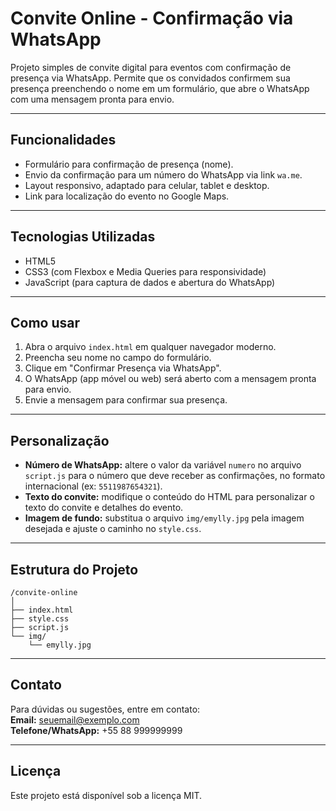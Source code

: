 
# Convite Online - Confirmação via WhatsApp

Projeto simples de convite digital para eventos com confirmação de presença via WhatsApp. Permite que os convidados confirmem sua presença preenchendo o nome em um formulário, que abre o WhatsApp com uma mensagem pronta para envio.

---

## Funcionalidades

- Formulário para confirmação de presença (nome).
- Envio da confirmação para um número do WhatsApp via link `wa.me`.
- Layout responsivo, adaptado para celular, tablet e desktop.
- Link para localização do evento no Google Maps.

---

## Tecnologias Utilizadas

- HTML5
- CSS3 (com Flexbox e Media Queries para responsividade)
- JavaScript (para captura de dados e abertura do WhatsApp)

---

## Como usar

1. Abra o arquivo `index.html` em qualquer navegador moderno.
2. Preencha seu nome no campo do formulário.
3. Clique em "Confirmar Presença via WhatsApp".
4. O WhatsApp (app móvel ou web) será aberto com a mensagem pronta para envio.
5. Envie a mensagem para confirmar sua presença.

---

## Personalização

- **Número de WhatsApp:** altere o valor da variável `numero` no arquivo `script.js` para o número que deve receber as confirmações, no formato internacional (ex: `5511987654321`).
- **Texto do convite:** modifique o conteúdo do HTML para personalizar o texto do convite e detalhes do evento.
- **Imagem de fundo:** substitua o arquivo `img/emylly.jpg` pela imagem desejada e ajuste o caminho no `style.css`.

---

## Estrutura do Projeto

```
/convite-online
│
├── index.html
├── style.css
├── script.js
└── img/
    └── emylly.jpg
```

---

## Contato

Para dúvidas ou sugestões, entre em contato:  
**Email:** seuemail@exemplo.com  
**Telefone/WhatsApp:** +55 88 999999999

---

## Licença

Este projeto está disponível sob a licença MIT.
